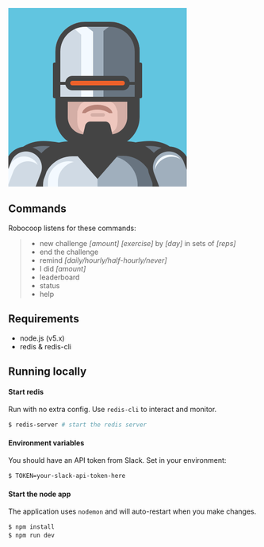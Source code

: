 ![screenshot](https://raw.githubusercontent.com/slwen/robocoop/master/avatar.png)

## Commands

Robocoop listens for these commands:

> - new challenge *[amount]* *[exercise]* by *[day]* in sets of *[reps]*
> - end the challenge
> - remind *[daily/hourly/half-hourly/never]*
> - I did *[amount]*
> - leaderboard
> - status
> - help

## Requirements

- node.js (v5.x)
- redis & redis-cli

## Running locally

#### Start redis

Run with no extra config. Use `redis-cli` to interact and monitor.

```sh
$ redis-server # start the redis server
```

#### Environment variables

You should have an API token from Slack. Set in your environment:

```sh
$ TOKEN=your-slack-api-token-here
```

#### Start the node app

The application uses `nodemon` and will auto-restart when you make changes.

```sh
$ npm install
$ npm run dev
```
